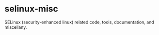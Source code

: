 # selinux-misc
SELinux (security-enhanced linux) related code, tools, documentation, and miscellany.
